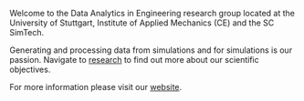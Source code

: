 Welcome to the Data Analytics in Engineering research group located at the University of Stuttgart, Institute of Applied Mechanics (CE) and the SC SimTech.

Generating and processing data from simulations and for simulations is our passion. Navigate to [research](https://www.mib.uni-stuttgart.de/dae/research/) to find out more about our scientific objectives.

For more information please visit our [website](https://www.mib.uni-stuttgart.de/dae/).
